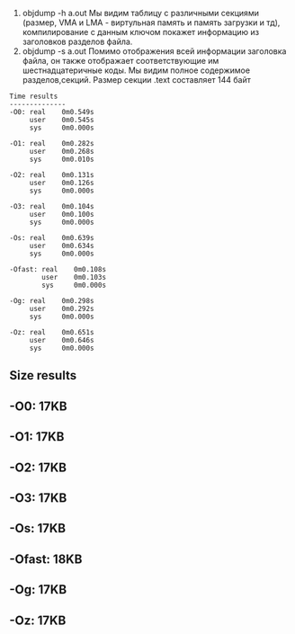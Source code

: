 1) objdump -h a.out
Мы видим таблицу с различными секциями (размер, VMA и LMA - виртульная память и память загрузки и тд), компилирование с данным ключом покажет информацию из заголовков разделов файла.
2) objdump -s a.out
Помимо отображения всей информации заголовка файла, он также отображает соответствующие им шестнадцатеричные коды. Мы видим полное содержимое разделов,секций.
Размер секции .text составляет 144 байт
`````````````````````````````````````````````````````````````````````````
Time results
--------------
-O0: real    0m0.549s
     user    0m0.545s
     sys     0m0.000s

-O1: real    0m0.282s
     user    0m0.268s
     sys     0m0.010s

-O2: real    0m0.131s
     user    0m0.126s
     sys     0m0.000s

-O3: real    0m0.104s
     user    0m0.100s
     sys     0m0.000s

-Os: real    0m0.639s
     user    0m0.634s
     sys     0m0.000s

-Ofast: real    0m0.108s
        user    0m0.103s
        sys     0m0.000s

-Og: real    0m0.298s
     user    0m0.292s
     sys     0m0.000s
     
-Oz: real    0m0.651s
     user    0m0.646s
     sys     0m0.000s
`````````````````````````````````````````````````````````````````````````````````
Size results
--------------
-O0: 17KB
--------------
-O1: 17KB
--------------
-O2: 17KB
--------------
-O3: 17KB
--------------
-Os: 17KB
--------------
-Ofast: 18KB
--------------
-Og: 17KB
--------------
-Oz: 17KB
--------------